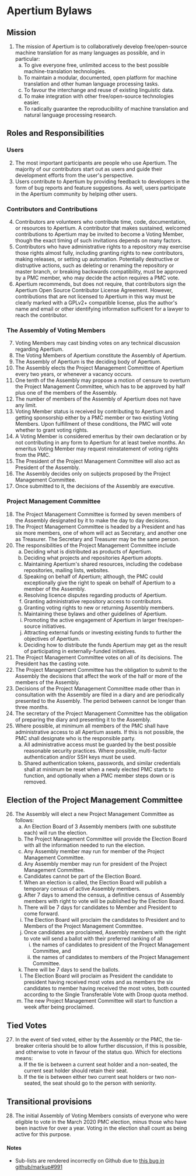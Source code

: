 # Apertium Bylaws

## Mission

<ol start="1">
	<li>The mission of Apertium is to collaboratively develop free/open-source machine translation for as many languages as possible, and in particular:
		<ol style="list-style-type:lower-alpha">
			<li>To give everyone free, unlimited access to the best possible machine-translation technologies.</li>
			<li>To maintain a modular, documented, open platform for machine translation and other human language processing tasks.</li>
			<li>To favour the interchange and reuse of existing linguistic data.</li>
			<li>To make integration with other free/open-source technologies easier.</li>
			<li>To radically guarantee the reproducibility of machine translation and natural language processing research.</li>
		</ol>
	</li>
</ol>

## Roles and Responsibilities

### Users

<ol start="2">
	<li>The most important participants are people who use Apertium. The majority of our contributors start out as users and guide their development efforts from the user's perspective.</li>
	<li>Users contribute to Apertium by providing feedback to developers in the form of bug reports and feature suggestions. As well, users participate in the Apertium community by helping other users.</li>
</ol>

### Contributors and Contributions

<ol start="4">
	<li>Contributors are volunteers who contribute time, code, documentation, or resources to Apertium. A contributor that makes sustained, welcomed contributions to Apertium may be invited to become a Voting Member, though the exact timing of such invitations depends on many factors.</li>
	<li>Contributors who have administrative rights to a repository may exercise those rights almost fully, including granting rights to new contributors, making releases, or setting up automation. Potentially destructive or distruptive actions, such as deleting or renaming the repository or master branch, or breaking backwards compatibility, must be approved by a PMC member, who may decide the action requires a PMC vote.</li>
	<li>Apertium recommends, but does not require, that contributors sign the Apertium Open Source Contributor License Agreement. However, contributions that are not licensed to Apertium in this way must be clearly marked with a GPLv2+ compatible license, plus the author's name and email or other identifying information sufficient for a lawyer to reach the contributor.</li>
</ol>

### The Assembly of Voting Members

<ol start="7">
	<li>Voting Members may cast binding votes on any technical discussion regarding Apertium.</li>
	<li>The Voting Members of Apertium constitute the Assembly of Apertium.</li>
	<li>The Assembly of Apertium is the deciding body of Apertium.</li>
	<li>The Assembly elects the Project Management Committee of Apertium every two years, or whenever a vacancy occurs.</li>
	<li>One tenth of the Assembly may propose a motion of censure to overturn the Project Management Committee, which has to be approved by half plus one of the members of the Assembly.</li>
	<li>The number of members of the Assembly of Apertium does not have any limit.</li>
	<li>Voting Member status is received by contributing to Apertium and getting sponsorship either by a PMC member or two existing Voting Members. Upon fulfillment of these conditions, the PMC will vote whether to grant voting rights.</li>
	<li>A Voting Member is considered emeritus by their own declaration or by not contributing in any form to Apertium for at least twelve months. An emeritus Voting Member may request reinstatement of voting rights from the PMC.</li>
	<li>The President of the Project Management Committee will also act as President of the Assembly.</li>
	<li>The Assembly decides only on subjects proposed by the Project Management Committee.</li>
	<li>Once submitted to it, the decisions of the Assembly are executive.</li>
</ol>

### Project Management Committee

<ol start="18">
	<li>The Project Management Committee is formed by seven members of the Assembly designated by it to make the day to day decisions.</li>
	<li>The Project Management Committee is headed by a President and has six more members, one of whom will act as Secretary, and another one as Treasurer. The Secretary and Treasurer may be the same person.</li>
	<li>The responsibilities of the Project Management Committee include
		<ol style="list-style-type:lower-alpha">
			<li>Deciding what is distributed as products of Apertium.</li>
			<li>Deciding what projects and repositories Apertium adopts.</li>
			<li>Maintaining Apertium's shared resources, including the codebase repositories, mailing lists, websites.</li>
			<li>Speaking on behalf of Apertium; although, the PMC could exceptionally give the right to speak on behalf of Apertium to a member of the Assembly.</li>
			<li>Resolving licence disputes regarding products of Apertium.</li>
			<li>Granting administrative repository access to contributors.</li>
			<li>Granting voting rights to new or returning Assembly members.</li>
			<li>Maintaining these bylaws and other guidelines of Apertium.</li>
			<li>Promoting the active engagement of Apertium in larger free/open-source initiatives.</li>
			<li>Attracting external funds or investing existing funds to further the objectives of Apertium.</li>
			<li>Deciding how to distribute the funds Apertium may get as the result of participating in externally-funded initiatives.</li>
		</ol>
	</li>
	<li>The Project Management Committee votes on all of its decisions. The President has the casting vote.</li>
	<li>The Project Management Committee has the obligation to submit to the Assembly the decisions that affect the work of the half or more of the members of the Assembly.</li>
	<li>Decisions of the Project Management Committee made other than in consultation with the Assembly are filed in a diary and are periodically presented to the Assembly. The period between cannot be longer than three months.</li>
	<li>The secretary of the Project Management Committee has the obligation of preparing the diary and presenting it to the Assembly.</li>
	<li>Where possible, at minimum all members of the PMC shall have administrative access to all Apertium assets. If this is not possible, the PMC shall designate who is the responsible party.
	<ol style="list-style-type:lower-alpha">
		<li>All administrative access must be guarded by the best possible reasonable security practices. Where possible, multi-factor authentication and/or SSH keys must be used.</li>
		<li>Shared authentication tokens, passwords, and similar credentials shall at minimum be reset when a newly elected PMC starts to function, and optionally when a PMC member steps down or is removed.</li>
	</li>
	</ol>
</ol>

## Election of the Project Management Committee

<ol start="26">
	<li>The Assembly will elect a new Project Management Committee as follows:
		<ol style="list-style-type:lower-alpha">
		<li>An Election Board of 3 Assembly members (with one substitute each) will run the election.</li>
		<li>The Project Management Committee will provide the Election Board with all the information needed to run the election.</li>
		<li>Any Assembly member may run for member of the Project Management Committee.</li>
		<li>Any Assembly member may run for president of the Project Management Committee.</li>
		<li>Candidates cannot be part of the Election Board.</li>
		<li>When an election is called, the Election Board will publish a temporary census of active Assembly members.</li>
		<li>After 7 days to amend the census, a definitive census of Assembly members with right to vote will be published by the Election Board.</li>
		<li>There will be 7 days for candidates to Member and President to come forward.</li>
		<li>The Election Board will proclaim the candidates to President and to Members of the Project Management Committee.</li>
		<li>Once candidates are proclaimed, Assembly members with the right to vote will send a ballot with their preferred ranking of all
			<ol style="list-style-type:lower-roman">
				<li>the names of candidates to president of the Project Management Committee, and</li>
				<li>the names of candidates to members of the Project Management Committee.</li>
			</ol>
		</li>
		<li>There will be 7 days to send the ballots.</li>
		<li>The Election Board will proclaim as President the candidate to president having received most votes and as members the six candidates to member having received the most votes, both counted according to the Single Transferable Vote with Droop quota method.</li>
		<li>The new Project Management Committee will start to function a week after being proclaimed.</li>
		</li>
		</ol>
	</li>
</ol>

## Tied Votes

<ol start="27">
	<li>In the event of tied voted, either by the Assembly or the PMC, the tie-breaker criteria should be to allow further discussion, if this is possible, and otherwise to vote in favour of the status quo. Which for elections means:
		<ol style="list-style-type:lower-alpha">
		<li>If the tie is between a current seat holder and a non-seated, the current seat holder should retain their seat.</li>
		<li>If the tie is between either two current seat holders or two non-seated, the seat should go to the person with seniority.</li>
		</ol>
	</li>
</ol>

## Transitional provisions

<ol start="28">
	<li>The initial Assembly of Voting Members consists of everyone who were eligible to vote in the March 2020 PMC election, minus those who have been inactive for over a year. Voting in the election shall count as being active for this purpose.</li>
</ol>

#### Notes

* Sub-lists are rendered incorrectly on Github due to [this bug in github/markup#991](https://github.com/github/markup/issues/991)
